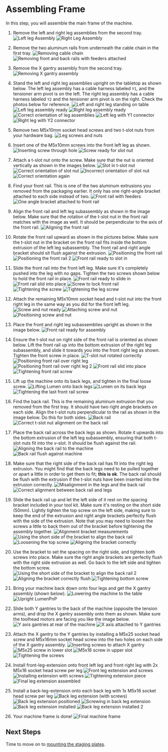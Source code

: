 <!-- markdownlint-disable-file MD045-->
# Assembling Frame

In this step, you will assemble the main frame of the machine.

1. Remove the left and right leg assemblies from the second tray.
  ![Left leg Assembly](images/remove-left-legs.webp)
  ![Right Leg Assembly](images/remove-right-legs.webp)

2. Remove the two aluminum rails from underneath the cable chain in the first tray.
  ![Removing cable chain](images/removing-cable-chain.webp)
  ![Removing front and back rails with feeders attached](images/removing-front-and-back-rails.webp)

3. Remove the X gantry assembly from the second tray.
  ![Removing X gantry assembly](images/removing-x-gantry.webp)

4. Stand the left and right leg assemblies upright on the tabletop as shown below. The left leg assembly has a cable harness labeled `Y1`, and the tensioner arm pivot is on the left. The right leg assembly has a cable harness labeled `Y2` and the tensioner arm pivot is on the right. Check the photos below for reference.
  ![Left and right leg standing on table](images/left-right-leg-assemblies.webp)
  ![Left leg assembly ready](images/left-legs-right-in-background.webp)
  ![Right leg assembly ready](images/right-legs-left-in-background.webp)
  ![Correct orientation of leg assemblies](images/left-right-legs-arrangement.webp)
  ![Left leg with Y1 connector](images/left-legs-cable-harness.webp)
  ![Right leg with Y2 connector](images/right-legs-cable-harness.webp)

5. Remove two M5x10mm socket head screws and two t-slot nuts from your hardware bag.
  ![Leg screws and nuts](images/two-m5x10-two-t-slot.webp)

6. Insert one of the M5x10mm screws into the front left leg as shown.
  ![Inserting screw through hole](images/left-leg-screw-1.webp)
  ![Screw ready for slot nut](images/left-leg-screw-2.webp)

7. Attach a t-slot nut onto the screw. Make sure that the nut is oriented vertically as shown in the images below.
  ![Slot in t-slot nut](images/left-leg-nut-1.webp)
  ![Correct orientation of slot nut](images/left-leg-nut-2.webp)
  ![Incorrect orientation of slot nut](images/left-leg-nut-wrong.webp)
  ![Correct orientation again](images/left-leg-nut-3.webp)

8. Find your front rail. This is one of the two aluminum extrusions you removed from the packaging earlier. It only has one right-angle bracket attached to each side instead of two.
  ![Front rail with feeders](images/front-rail.webp)
  ![One angle bracket attached to front rail](images/front-rail-detail.webp)

9. Align the front rail and left leg subassembly as shown in the image below. Make sure that the rotation of the t-slot nut in the front rail matches with the image as well. It should be perpendicular to the axis of the front rail.
  ![Aligning the front rail](images/front-rail-left-leg.webp)

10. Rotate the front rail upward as shown in the pictures below. Make sure the t-slot nut in the bracket on the front rail fits inside the bottom extrusion of the left leg subassembly. The front rail and right angle bracket should sit flush against the extrusion.
  ![Positioning the front rail](images/front-rail-rotate-1.webp)
  ![Positioning the front rail 2](images/front-rail-rotate-2.webp)
  ![Front rail ready to slot in](images/front-rail-rotate-3.webp)

11. Slide the front rail into the front left leg. Make sure it's completely pushed into the leg with no gaps. Tighten the two screws shown below to hold the front rail in place.
  ![Front rail ready to slide in](images/front-rail-slide.webp)
  ![Front rail slid into place](images/front-rail-seated-1.webp)
  ![Screw to lock front rail](images/front-rail-seated-2.webp)
  ![Tightening the screw](images/front-rail-tighten-1.webp)
  ![Tightening the leg screw](images/front-rail-tighten-2.webp)

12. Attach the remaining M5x10mm socket head and t-slot nut into the front right leg in the same way as you did for the front left leg.
  ![Screw and nut ready](images/front-rail-right-leg-1.webp)
  ![Attaching screw and nut](images/front-rail-right-leg-2.webp)
  ![Positioning screw and nut](images/front-rail-right-leg-3.webp)

13. Place the front and right leg subassemblies upright as shown in the image below.
  ![Front rail ready for assembly](images/legs-and-front-rail.webp)

14. Ensure the t-slot nut on right side of the front rail is oriented as shown below. Lift the front rail up into the bottom extrusion of the right leg subassembly, and slide it towards you into the front right leg as shown. Tighten the front screw in place.
  ![T-slot nut rotated correctly](images/front-rail-mount-1.webp)
  ![Positioning front rail over right leg](images/front-rail-mount-2.webp)
  ![Positioning front rail over right leg 2](images/front-rail-mount-3.webp)
  ![Front rail slid into place](images/front-rail-mount-4.webp)
  ![Tightening front rail screw](images/front-rail-mount-5.webp)

15. Lift up the machine onto its back legs, and tighten in the final loose screw.
  ![Lifting Lumen onto back legs](images/front-rail-mount-6.webp)
  ![Lumen on its back legs](images/front-rail-mount-7.webp)
  ![Tightening the last front rail screw](images/front-rail-mount-8.webp)

16. Find the back rail. This is the remaining aluminum extrusion that you removed from the first tray. It should have two right angle brackets on each side. Align the t-slot nuts perpendicular to the rail as shown in the image below. Do this for both sides.
  ![Back rail](images/back-rail.webp)
  ![Correct t-slot nut alignment on the back rail](images/back-rail-nut-alignment.webp)

17. Place the back rail across the back legs as shown. Rotate it upwards into the bottom extrusion of the left leg subassembly, ensuring that both t-slot nuts fit into the v-slot. It should be flush against the rail.
  ![Aligning the back rail to the machine](images/left-back-rail-fit.webp)
  ![Back rail flush against machine](images/left-back-rail-fit-3.webp)

18. Make sure that the right side of the back rail has fit into the right leg extrusion. You might find that the back legs need to be pulled together or apart a little in order to get them to fit; **this is ok**. The back rail should be flush with the extrusion if the t-slot nuts have been inserted into the extrusion correctly.
  ![Misalignment in the legs and the back rail](images/back-rail-offset.webp)
  ![Correct alignment between back rail and legs](images/back-rail-no-offset.webp)

19. Slide the back rail up and let the left side of it rest on the spacing bracket included in your tool kit. Make sure it's resting on the short side (50mm). Lightly tighten the top screw on the left side, making sure to keep the end of the extrusion and right angle brackets perfectly flush with the side of the extrusion. Note that you may need to loosen the screws a little to back them out of the bracket before tightening the assembly together.
  ![Alignment bracket measurements](images/alignment-bracket.webp)
  ![Using the short side of the bracket to align the back rail](images/left-bracket-rest.webp)
  ![Loosening the top screw](images/left-bracket-top-screw.webp)
  ![Aligning the bracket correctly](images/bracket-flush-left.webp)

20. Use the bracket to set the spacing on the right side, and tighten both screws into place. Make sure the right angle brackets are perfectly flush with the right side extrusion as well. Go back to the left side and tighten the bottom screw.
  ![Using the short side of the bracket to align the back rail 2](images/right-bracket-tighten.webp)
  ![Aligning the bracket correctly flush](images/bracket-flush-right.webp)
  ![Tightening bottom screw](images/left-bracket-bottom-screw.webp)

21. Bring your machine back down onto four legs and get the X gantry assembly (shown below).
  ![Lowering the machine to the table](images/lower-machine-1.webp)
  ![Upright LumenPnP](images/lower-machine-2.webp)

22. Slide both Y gantries to the back of the machine (opposite the tension arms), and drop the X gantry assembly onto them as shown. Make sure the toolhead motors are facing you like the image below.
  ![Y axis gantries at rear of the machine](images/y-gantries-back.webp)
  ![X axis attached to Y gantries](images/x-gantry-mounted.webp)

23. Attach the X gantry to the Y gantries by installing a M5x25 socket head screw and M5x16mm socket head screw into the two holes on each side of the X gantry assembly.
  ![Inserting screws to attach X gantry](images/mount-x-gantry-1.webp)
  ![M5x25 screw in lower slot](images/mount-x-gantry-2.webp)
  ![M5x16 screw in upper slot](images/mount-x-gantry-3.webp)
  ![Tightening the screws](images/mount-x-gantry-4.webp)

24. Install front-leg-extension onto front left leg and front right leg with 2x M5x16 socket head screw per leg
  ![Front leg extension and screws](images/install-front-leg-extension-1.webp)
  ![Installing extension with screws](images/install-front-leg-extension-2.webp)
  ![Tightening extension piece](images/install-front-leg-extension-3.webp)
  ![Final leg extension assembled](images/install-front-leg-extension-4.webp)

25. Install a back-leg-extension onto each back leg with 1x M5x16 socket head screw per leg
  ![Back leg extension (with screws)](images/install-back-leg-extension-1.webp)
  ![Back leg extension positioned](images/install-back-leg-extension-2.webp)
  ![Screwing in back leg extension](images/install-back-leg-extension-3.webp)
  ![Back leg extension installed](images/install-back-leg-extension-4.webp)
  ![Back leg extension installed 2](images/install-back-leg-extension-5.webp)

26. Your machine frame is done!
  ![Final machine frame](images/frame-complete.webp)

## Next Steps

Time to move on to [mounting the staging plates](../mounting-staging-plates-3-1/index.md).
